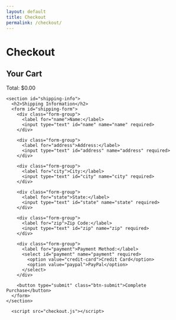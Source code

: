 ```yaml
---
layout: default
title: Checkout
permalink: /checkout/
---
```


# Checkout




  <main class="checkout-container">
    <section id="cart-summary">
      <h2>Your Cart</h2>
      <div id="cart-items">
        <!-- Cart items will be dynamically populated here -->
      </div>
      <div class="checkout-summary">
        <div id="cart-total">Total: $0.00</div>
      </div>
    </section>

    <section id="shipping-info">
      <h2>Shipping Information</h2>
      <form id="shipping-form">
        <div class="form-group">
          <label for="name">Name:</label>
          <input type="text" id="name" name="name" required>
        </div>

        <div class="form-group">
          <label for="address">Address:</label>
          <input type="text" id="address" name="address" required>
        </div>

        <div class="form-group">
          <label for="city">City:</label>
          <input type="text" id="city" name="city" required>
        </div>

        <div class="form-group">
          <label for="state">State:</label>
          <input type="text" id="state" name="state" required>
        </div>

        <div class="form-group">
          <label for="zip">Zip Code:</label>
          <input type="text" id="zip" name="zip" required>
        </div>

        <div class="form-group">
          <label for="payment">Payment Method:</label>
          <select id="payment" name="payment" required>
            <option value="credit-card">Credit Card</option>
            <option value="paypal">PayPal</option>
          </select>
        </div>

        <button type="submit" class="btn-submit">Complete Purchase</button>
      </form>
    </section>

      <script src="checkout.js"></script>

